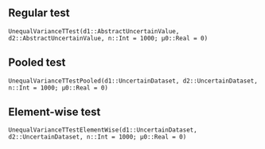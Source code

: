 ## Regular test

```@docs
UnequalVarianceTTest(d1::AbstractUncertainValue, d2::AbstractUncertainValue, n::Int = 1000; μ0::Real = 0)
```

## Pooled test

```@docs
UnequalVarianceTTestPooled(d1::UncertainDataset, d2::UncertainDataset, n::Int = 1000; μ0::Real = 0)
```

## Element-wise test

```@docs
UnequalVarianceTTestElementWise(d1::UncertainDataset, d2::UncertainDataset, n::Int = 1000; μ0::Real = 0)
```
